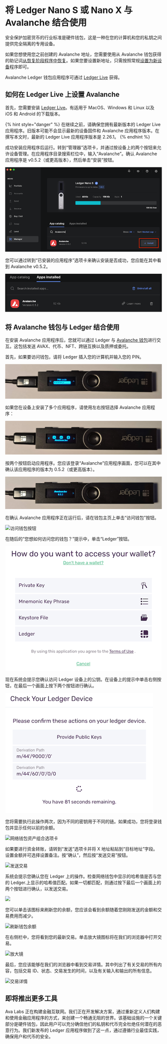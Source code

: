 # 将 Ledger Nano S 或 Nano X 与 Avalanche 结合使用

安全保护加密货币的行业标准是硬件钱包，这是一种在您的计算机和您的私钥之间提供完全隔离的专用设备。

如果您想使用您之前创建的 Avalanche 地址，您需要使用从 Avalanche 钱包获得的助记词[从恢复阶段程序中恢复](https://support.ledger.com/hc/en-us/articles/4404382560913-Restore-from-recovery-phrase)。如果您要设置新地址，只需按照常规[设置为新设备](https://support.ledger.com/hc/en-us/articles/360000613793-Set-up-as-new-device)程序即可。

Avalanche Ledger 钱包应用程序可通过 [Ledger Live](https://www.ledger.com/ledger-live) 获得。

## 如何在 Ledger Live <a id="1c80"></a>上设置 Avalanche

首先，您需要安装 [Ledger Live](https://www.ledger.com/ledger-live)。有适用于 MacOS、Windows 和 Linux 以及 iOS 和 Android 的下载版本。

{% hint style="danger" %}
在继续之前，请确保您拥有最新版本的 Ledger Live 应用程序。旧版本可能不会显示最新的设备固件和 Avalanche 应用程序版本。在撰写本文时，最新的 Ledger Live 应用程序版本是 2.26.1。
{% endhint %}

成功安装应用程序后运行。转到“管理器”选项卡，并通过按设备上的两个按钮来允许设备管理。在应用程序目录搜索栏位中，输入“Avalanche”。确认 Avalanche 应用程序是 v0.5.2（或更高版本），然后单击“安装”按钮。

![Avalanche Ledger 应用程序安装按钮](../../../.gitbook/assets/ledger-06-live-install.png)

您可以通过转到“已安装的应用程序”选项卡来确认安装是否成功，您应能在其中看到 Avalanche v0.5.2。

![Avalanche Ledger 应用程序安装按钮](../../../.gitbook/assets/ledger-07-live-version.png)

## 将 Avalanche 钱包与 Ledger <a id="48a3"></a>结合使用

在安装 Avalanche 应用程序后，您就可以通过 Ledger 与 [Avalanche 钱包](https://wallet.avax.network/)进行交互。这包括发送 AVAX、代币、NFT、跨链互换以及质押或委托。

首先，如果要访问钱包，请将 Ledger 插入您的计算机并输入您的 PIN。

![PIN 码画面](../../../.gitbook/assets/ledger-03-pin.png)

如果您在设备上安装了多个应用程序，请使用左右按钮选择 Avalanche 应用程序：

![Avalanche 应用程序](../../../.gitbook/assets/ledger-04-app-start.png)

按两个按钮启动应用程序。您应该登录“Avalanche”应用程序画面，您可以在其中确认该应用程序的版本为 0.5.2（或更高版本）。

![应用程序版本](../../../.gitbook/assets/ledger-05-app-version.png)

在确认 Avalanche 应用程序正在运行后，请在钱包主页上单击“访问钱包”按钮。

![访问钱包按钮](https://miro.medium.com/max/2364/1*SC1uM5xFybz3lfPiKwOHUw.png)

在随后的“您想如何访问您的钱包？”提示中，单击“Ledger”按钮。

![Ledger 访问](../../../.gitbook/assets/ledger-01-wallet-access.png)

现在系统会提示您确认访问 Ledger 设备上的公钥。在设备上的提示中单击右侧按钮，在最后一个画面上按下两个按钮进行确认。

![](../../../.gitbook/assets/ledger-02-confirm-access.png)

您将需要执行此操作两次，因为不同的密钥用于不同的链。如果成功，您将登录钱包并显示任何以前的余额。

![网络钱包资产组合选项卡](../../../.gitbook/assets/web-wallet-portfolio-tab.png)

如果要进行资金转账，请转到“发送”选项卡并将 X 地址粘贴到“目标地址”字段。设置金额并可选择设置备注。按“确认”，然后按“发送交易”按钮。

![发送交易](../../../.gitbook/assets/send-transaction.png)

系统会提示您确认您在 Ledger 上的操作。检查网络钱包中显示的哈希值是否与您的 Ledger.上显示的哈希值匹配。如果一切都匹配，则通过按下最后一个画面上的两个按钮进行确认，以发送交易。

![](https://miro.medium.com/max/2932/1*XI8fzBRpDr0PXcuVQPHLvQ.png)

您可以单击该图标来刷新您的余额，您应该会看到余额随着您刚刚发送的金额和交易费用而减少。

![刷新钱包余额](../../../.gitbook/assets/refresh-wallet-balance.png)

在右侧栏中，您将看到您的最新交易。单击放大镜图标将在我们的浏览器中打开交易。

![放大镜](../../../.gitbook/assets/magnifying-glass.png)

最后，您应该能够在我们的浏览器中看到交易详情。其中列出了有关交易的所有内容，包括交易 ID、状态、交易发生的时间，以及有关输入和输出的所有信息。

![交易详情](../../../.gitbook/assets/transaction-details.png)

## 即将推出更多工具<a id="135b"></a>

Ava Labs 正在构建金融互联网。我们正在开发解决方案，通过重新定义人们构建和使用金融应用程序的方式，来创建一个畅通无阻的世界。该基础设施的一个关键部分是硬件钱包，因此用户可以充分确信他们的私钥和代币完全杜绝任何潜在的恶意行为。我们新发布的 Ledger 应用程序做到了这一点，通过遵循行业最佳实践，确保用户和代币的安全。

